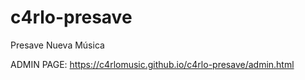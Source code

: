 # c4rlo-presave
Presave Nueva Música

ADMIN PAGE:
https://c4rlomusic.github.io/c4rlo-presave/admin.html
